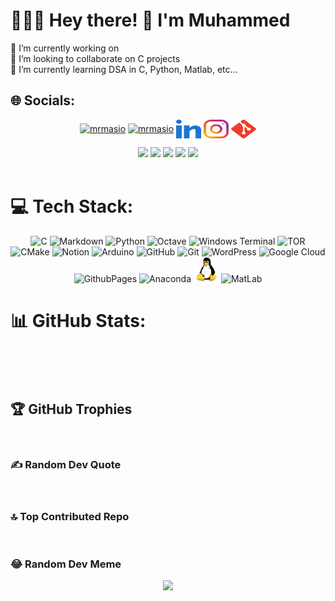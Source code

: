 # 👨🏽‍🎓 Hey there! 👋 I'm Muhammed
🔭 I’m currently working on<br>
👯 I’m looking to collaborate on C projects<br>
🌱 I’m currently learning DSA in C, Python, Matlab, etc...


## 🌐 Socials:

<p align="center">
<a href="https://discord.gg/msio808" target="blank"><img align="center" src="https://img.shields.io/badge/-%237289DA.svg?logo=discord&logoColor=white" alt="mrmasio" height="30" width="40" /></a>
<a href="https://x.com/msio808" target="blank"><img align="center" src="https://img.shields.io/badge/X-black.svg?logo=X&logoColor=white" alt="mrmasio" height="30" width="40" /></a>
<a href="https://linkedin.com/in/mrmasio" target="blank"><img align="center" src="https://raw.githubusercontent.com/teamedwardforever/Readme-Generator/71f25dd8b98329b168142a6b782a107b75eab178/svg/Social/linked-in-alt.svg" alt="mrmasio" height="30" width="40" /></a>
<a href="https://instagram.com/msio808" target="blank"><img align="center" src="https://raw.githubusercontent.com/teamedwardforever/Readme-Generator/71f25dd8b98329b168142a6b782a107b75eab178/svg/Social/instagram.svg" alt="mrmas.io" height="30" width="40" /></a>
<a href="https://github.com/msio808" target="blank"><img align="center" src="https://raw.githubusercontent.com/teamedwardforever/Readme-Generator/71f25dd8b98329b168142a6b782a107b75eab178/svg/Skills/Other/git-scm-icon.svg" alt="mrmasio" height="30" width="40" /></a></p>

<div align="center">
<a href="https://www.codewars.com/users/msio808" target="_blank"><img src="https://img.shields.io/badge/Codewars-B1361E?style=for-the-badge&logo=Codewars&logoColor=white" target="_blank"></a>
<a href="https://www.linkedin.com/in/mrmasio" target="_blank"><img src="https://img.shields.io/badge/LinkedIn-0077B5?style=for-the-badge&logo=linkedin&logoColor=white" target="_blank"></a>
<a href="https://www.hackerrank.com/profile/msio808" target="_blank"><img src="https://img.shields.io/badge/-Hackerrank-2EC866?style=for-the-badge&logo=HackerRank&logoColor=white" target="_blank"></a>
<a href="https://leetcode.com/msio808/" target="_blank"><img src="https://img.shields.io/badge/-LeetCode-FFA116?style=for-the-badge&logo=LeetCode&logoColor=black" target="_blank"></a>
<a href="https://exercism.org/profiles/msio808" target="_blank"><img src="https://img.shields.io/badge/Exercism-009CAB?style=for-the-badge&logo=exercism&logoColor=white" target="_blank"></a>
</div>

<br>

# 💻 Tech Stack:
<p align="center">
<img src="https://img.shields.io/badge/c-%2300599C.svg?style=for-the-badge&logo=c&logoColor=white" alt="C"> <img src="https://img.shields.io/badge/markdown-%23000000.svg?style=for-the-badge&logo=markdown&logoColor=white" alt="Markdown"> <img src="https://img.shields.io/badge/python-3670A0?style=for-the-badge&logo=python&logoColor=ffdd54" alt="Python"> <img src="https://img.shields.io/badge/OCTAVE-darkblue?style=for-the-badge&logo=octave&logoColor=fcd683" alt="Octave"> <img src="https://img.shields.io/badge/Linux%20Terminal-%234D4D4D.svg?style=for-the-badge&logo=windows-terminal&logoColor=white" alt="Windows Terminal"> <img src="https://img.shields.io/badge/tor-%237E4798.svg?style=for-the-badge&logo=tor-project&logoColor=white" alt="TOR"> <img src="https://img.shields.io/badge/CMake-%23008FBA.svg?style=for-the-badge&logo=cmake&logoColor=white" alt="CMake"> <img src="https://img.shields.io/badge/Notion-%23000000.svg?style=for-the-badge&logo=notion&logoColor=white" alt="Notion"> <img src="https://img.shields.io/badge/-Arduino-00979D?style=for-the-badge&logo=Arduino&logoColor=white" alt="Arduino"> <img src="https://img.shields.io/badge/github-%23121011.svg?style=for-the-badge&logo=github&logoColor=white" alt="GitHub"> <img src="https://img.shields.io/badge/git-%23F05033.svg?style=for-the-badge&logo=git&logoColor=white" alt="Git"> <img src="https://img.shields.io/badge/WordPress-%23117AC9.svg?style=for-the-badge&logo=WordPress&logoColor=white" alt="WordPress"> <img src="https://img.shields.io/badge/GoogleCloud-%234285F4.svg?style=for-the-badge&logo=google-cloud&logoColor=white" alt="Google Cloud"> <img src="https://img.shields.io/badge/github%20pages-121013?style=for-the-badge&logo=github&logoColor=white" alt="GithubPages"> <img src="https://img.shields.io/badge/Anaconda-%2344A833.svg?style=for-the-badge&logo=anaconda&logoColor=white" alt="Anaconda"> <img src="https://raw.githubusercontent.com/teamedwardforever/Readme-Generator/71f25dd8b98329b168142a6b782a107b75eab178/svg/Skills/Other/linux-original.svg" alt="Linux" width="40" height="40"/>
<img src="https://dl.dropboxusercontent.com/s/6e7hk06wzjp3j52/Matlab_Logo.png" alt="MatLab" width="40" height="40"/> </p>

# 📊 GitHub Stats:
<p align="center"><img src="https://github-readme-stats.vercel.app/api?username=msio808&theme=graywhite&hide_border=true&include_all_commits=true&count_private=false" alt=""><br/>
<img src="https://github-readme-streak-stats.herokuapp.com/?user=msio808&theme=graywhite&hide_border=true" alt=""><br/>
<img src="https://github-readme-stats.vercel.app/api/top-langs/?username=msio808&theme=graywhite&hide_border=true&include_all_commits=true&count_private=false&layout=compact" alt=""></p>


## 🏆 GitHub Trophies
<p align="center"><img src="https://github-profile-trophy.vercel.app/?username=msio808&theme=dracula&no-frame=true&no-bg=true&margin-w=4" alt=""></p>


### ✍️ Random Dev Quote
<p align="center"><img src="https://quotes-github-readme.vercel.app/api?type=horizontal&theme=radical" alt=""></p>


### 🔝 Top Contributed Repo
<p align="center"><img src="https://github-contributor-stats.vercel.app/api?username=msio808&limit=5&theme=dark&combine_all_yearly_contributions=true" alt=""></p>


### 😂 Random Dev Meme
<p align="center"><img src='https://memer-new.vercel.app/' style="height: 400px;"/></p>

<!-- Proudly created with GPRM ( https://gprm.itsvg.in ) -->
